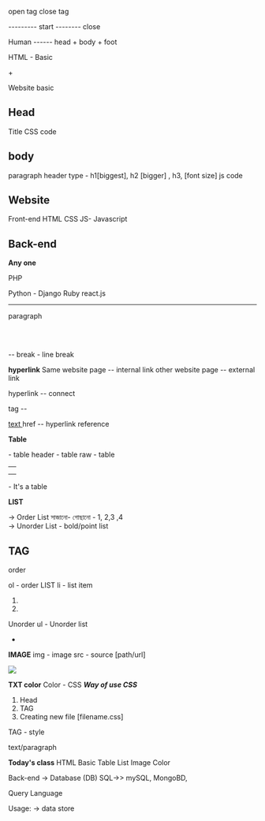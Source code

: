 open tag       <tag>
close tag      </tag>

<html> --------- start
</html> -------- close

Human ------ head + body + foot


HTML - Basic

<html>
 <head> </head> + <body> </body>    
 </html>


Website basic

Head
-----------------
Title
CSS code

body
-------------
paragraph
header type - h1[biggest], h2 [bigger] , h3,  [font size]
js code




Website
-------------
Front-end
HTML
CSS
JS- Javascript

Back-end
----------
**Any one**

PHP

Python - Django
Ruby
react.js


---------------

paragraph

<p> </p>
<pre> </pre>

<br> -- break - line break

**hyperlink**
Same website page -- internal link
other website page -- external link

hyperlink -- connect

tag --

<a href="url">text  </a>
href -- hyperlink reference



**Table**
<table>
<th> </th> - table header
<tr> </tr> - table raw
<td> </td> - table

</table> - It's a table


**LIST**

-> Order List সাজানো- গোছানো - 1, 2,3 ,4  
-> Unorder List - bold/point list

TAG
--
order

ol - order LIST
li - list item

<ol>
<li> <li>
</ol>

Unorder
ul - Unorder list
<ul>
<li> </li>
</ul>


**IMAGE**
img - image
src - source [path/url]

<img src="url/path">

**TXT color**
Color - CSS
***Way of use CSS***
1. Head
2. TAG
3. Creating new file [filename.css]

TAG - style

<p style="color: "> text/paragraph </p>



**Today's class**
HTML Basic
Table
List
Image
Color


Back-end
-> Database (DB)
SQL->> mySQL, MongoBD,

Query Language

Usage:
-> data store
